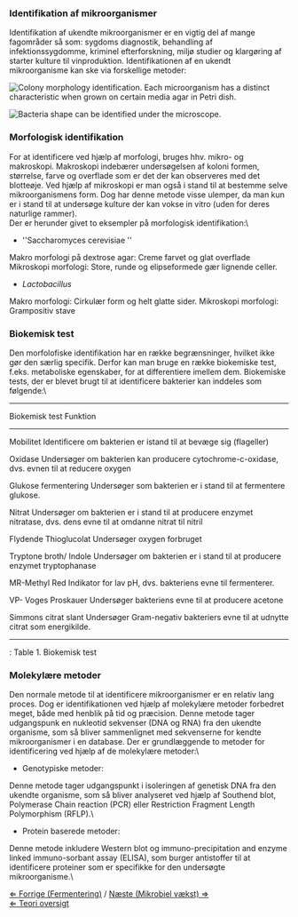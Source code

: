 ### Identifikation af mikroorganismer

Identifikation af ukendte mikroorganismer er en vigtig del af mange
fagområder så som: sygdoms diagnostik, behandling af infektionssygdomme,
kriminel efterforskning, miljø studier og klargøring af starter kulture
til vinproduktion. Identifikationen af en ukendt mikroorganisme kan ske
via forskellige metoder:

![ Colony morphology identification. Each microorganism has a distinct characteristic when grown on certain media agar in Petri dish.](https://s3-us-west-2.amazonaws.com/labster/wiki/media/Colony_morphology.jpg " Colony morphology identification. Each microorganism has a distinct characteristic when grown on certain media agar in Petri dish.")

![Bacteria shape can be identified under the microscope.](https://s3-us-west-2.amazonaws.com/labster/wiki/media/Bacteria_shape.png "Bacteria shape can be identified under the microscope.")

### Morfologisk identifikation

For at identificere ved hjælp af morfologi, bruges hhv. mikro- og
makroskopi. Makroskopi indebærer undersøgelsen af koloni formen,
størrelse, farve og overflade som er det der kan observeres med det
blotteøje. Ved hjælp af mikroskopi er man også i stand til at bestemme
selve mikroorganismens form. Dog har denne metode visse ulemper, da man
kun er i stand til at undersøge kulture der kan vokse in vitro (uden for
deres naturlige rammer).\
 Der er herunder givet to eksempler på morfologisk identifikation:\

-   ''Saccharomyces cerevisiae ''

Makro morfologi på dextrose agar: Creme farvet og glat overflade
Mikroskopi morfologi: Store, runde og elipseformede gær lignende celler.

-   *Lactobacillus*

Makro morfologi: Cirkulær form og helt glatte sider. Mikroskopi
morfologi: Grampositiv stave

### Biokemisk test

Den morfolofiske identifikation har en række begrænsninger, hvilket ikke
gør den særlig specifik. Derfor kan man bruge en række biokemiske test,
f.eks. metaboliske egenskaber, for at differentiere imellem dem.
Biokemiske tests, der er blevet brugt til at identificere bakterier kan
inddeles som følgende:\

  -------------------------------------------------------------------------------------------------------------------------------------------------
  Biokemisk test           Funktion
                           
  ------------------------ ------------------------------------------------------------------------------------------------------------------------
  Mobilitet                Identificere om bakterien er istand til at bevæge sig (flageller)
                           

  Oxidase                  Undersøger om bakterien kan producere cytochrome-c-oxidase, dvs. evnen til at reducere oxygen
                           

  Glukose fermentering     Undersøger som bakterien er i stand til at fermentere glukose.
                           

  Nitrat                   Undersøger om bakterien er i stand til at producere enzymet nitratase, dvs. dens evne til at omdanne nitrat til nitril
                           

  Flydende Thioglucolat    Undersøger oxygen forbruget
                           

  Tryptone broth/ Indole   Undersøger om bakterien er i stand til at producere enzymet tryptophanase
                           

  MR-Methyl Red            Indikator for lav pH, dvs. bakteriens evne til fermenterer.
                           

  VP- Voges Proskauer      Undersøger bakteriens evne til at producere acetone
                           

  Simmons citrat slant     Undersøger Gram-negativ bakteriers evne til at udnytte citrat som energikilde.
                           
  -------------------------------------------------------------------------------------------------------------------------------------------------

  : Table 1. Biokemisk test

### Molekylære metoder

Den normale metode til at identificere mikroorganismer er en relativ
lang proces. Dog er identifikationen ved hjælp af molekylære metoder
forbedret meget, både med henblik på tid og præcision. Denne metode
tager udgangspunk en nukleotid sekvenser (DNA og RNA) fra den ukendte
organisme, som så bliver sammenlignet med sekvenserne for kendte
mikroorganismer i en database. Der er grundlæggende to metoder for
identificering ved hjælp af de molekylære metoder:\

-   Genotypiske metoder:

Denne metode tager udgangspunkt i isoleringen af genetisk DNA fra den
ukendte organisme, som så bliver analyseret ved hjælp af Southend blot,
Polymerase Chain reaction (PCR) eller Restriction Fragment Length
Polymorphism (RFLP).\

-   Protein baserede metoder:

Denne metode inkludere Western blot og immuno-precipitation and enzyme
linked immuno-sorbant assay (ELISA), som burger antistoffer til at
identificere proteiner som er specifikke for den undersøgte
mikroorganisme.\

[⇐ Forrige (Fermentering)](/wiki/Fermentering "wikilink") / [Næste (Mikrobiel
vækst) ⇒](/wiki/Mikrobiel_vækst "wikilink")\
[⇐ Teori oversigt ](/wiki/Fermenteringscase "wikilink")

